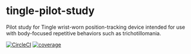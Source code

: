 # tingle-pilot-study
Pilot study for Tingle wrist-worn position-tracking device intended for use with body-focused repetitive behaviors such as trichotillomania.

[![CircleCI](https://circleci.com/gh/ChildMindInstitute/tingle-pilot-study/tree/master.svg?style=shield&circle-token=7650679b4d1aa3526b523d32fe49526b8cf5a180)](https://circleci.com/gh/ChildMindInstitute/tingle-pilot-study/tree/master) [![coverage](https://12-113909973-gh.circle-artifacts.com/0/coverage/coverage.svg)](https://12-113909973-gh.circle-artifacts.com/0/home/circleci/repo/coverage/index.html)
